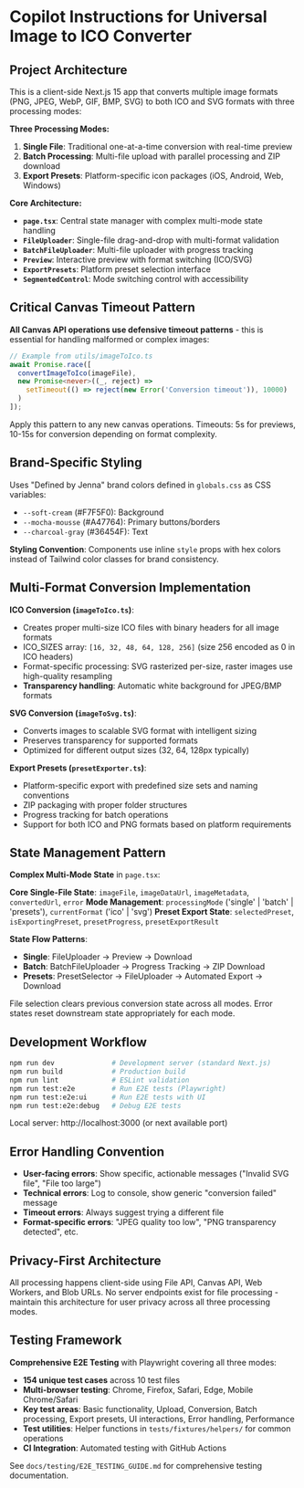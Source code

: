 # Copilot Instructions for Universal Image to ICO Converter

## Project Architecture

This is a client-side Next.js 15 app that converts multiple image formats (PNG, JPEG, WebP, GIF, BMP, SVG) to both ICO and SVG formats with three processing modes:

**Three Processing Modes:**
1. **Single File**: Traditional one-at-a-time conversion with real-time preview
2. **Batch Processing**: Multi-file upload with parallel processing and ZIP download
3. **Export Presets**: Platform-specific icon packages (iOS, Android, Web, Windows)

**Core Architecture:**
- **`page.tsx`**: Central state manager with complex multi-mode state handling
- **`FileUploader`**: Single-file drag-and-drop with multi-format validation
- **`BatchFileUploader`**: Multi-file uploader with progress tracking
- **`Preview`**: Interactive preview with format switching (ICO/SVG)
- **`ExportPresets`**: Platform preset selection interface
- **`SegmentedControl`**: Mode switching control with accessibility

## Critical Canvas Timeout Pattern

**All Canvas API operations use defensive timeout patterns** - this is essential for handling malformed or complex images:

```typescript
// Example from utils/imageToIco.ts
await Promise.race([
  convertImageToIco(imageFile),
  new Promise<never>((_, reject) => 
    setTimeout(() => reject(new Error('Conversion timeout')), 10000)
  )
]);
```

Apply this pattern to any new canvas operations. Timeouts: 5s for previews, 10-15s for conversion depending on format complexity.

## Brand-Specific Styling

Uses "Defined by Jenna" brand colors defined in `globals.css` as CSS variables:
- `--soft-cream` (#F7F5F0): Background
- `--mocha-mousse` (#A47764): Primary buttons/borders
- `--charcoal-gray` (#36454F): Text

**Styling Convention**: Components use inline `style` props with hex colors instead of Tailwind color classes for brand consistency.

## Multi-Format Conversion Implementation

**ICO Conversion (`imageToIco.ts`)**:
- Creates proper multi-size ICO files with binary headers for all image formats
- ICO_SIZES array: `[16, 32, 48, 64, 128, 256]` (size 256 encoded as 0 in ICO headers)
- Format-specific processing: SVG rasterized per-size, raster images use high-quality resampling
- **Transparency handling**: Automatic white background for JPEG/BMP formats

**SVG Conversion (`imageToSvg.ts`)**:
- Converts images to scalable SVG format with intelligent sizing
- Preserves transparency for supported formats
- Optimized for different output sizes (32, 64, 128px typically)

**Export Presets (`presetExporter.ts`)**:
- Platform-specific export with predefined size sets and naming conventions
- ZIP packaging with proper folder structures
- Progress tracking for batch operations
- Support for both ICO and PNG formats based on platform requirements

## State Management Pattern

**Complex Multi-Mode State** in `page.tsx`:

**Core Single-File State**: `imageFile`, `imageDataUrl`, `imageMetadata`, `convertedUrl`, `error`
**Mode Management**: `processingMode` ('single' | 'batch' | 'presets'), `currentFormat` ('ico' | 'svg')
**Preset Export State**: `selectedPreset`, `isExportingPreset`, `presetProgress`, `presetExportResult`

**State Flow Patterns**:
- **Single**: FileUploader → Preview → Download
- **Batch**: BatchFileUploader → Progress Tracking → ZIP Download  
- **Presets**: PresetSelector → FileUploader → Automated Export → Download

File selection clears previous conversion state across all modes. Error states reset downstream state appropriately for each mode.

## Development Workflow

```bash
npm run dev              # Development server (standard Next.js)
npm run build            # Production build  
npm run lint             # ESLint validation
npm run test:e2e         # Run E2E tests (Playwright)
npm run test:e2e:ui      # Run E2E tests with UI
npm run test:e2e:debug   # Debug E2E tests
```

Local server: http://localhost:3000 (or next available port)

## Error Handling Convention

- **User-facing errors**: Show specific, actionable messages ("Invalid SVG file", "File too large")
- **Technical errors**: Log to console, show generic "conversion failed" message
- **Timeout errors**: Always suggest trying a different file
- **Format-specific errors**: "JPEG quality too low", "PNG transparency detected", etc.

## Privacy-First Architecture

All processing happens client-side using File API, Canvas API, Web Workers, and Blob URLs. No server endpoints exist for file processing - maintain this architecture for user privacy across all three processing modes.

## Testing Framework

**Comprehensive E2E Testing** with Playwright covering all three modes:
- **154 unique test cases** across 10 test files
- **Multi-browser testing**: Chrome, Firefox, Safari, Edge, Mobile Chrome/Safari
- **Key test areas**: Basic functionality, Upload, Conversion, Batch processing, Export presets, UI interactions, Error handling, Performance
- **Test utilities**: Helper functions in `tests/fixtures/helpers/` for common operations
- **CI Integration**: Automated testing with GitHub Actions

See `docs/testing/E2E_TESTING_GUIDE.md` for comprehensive testing documentation.
